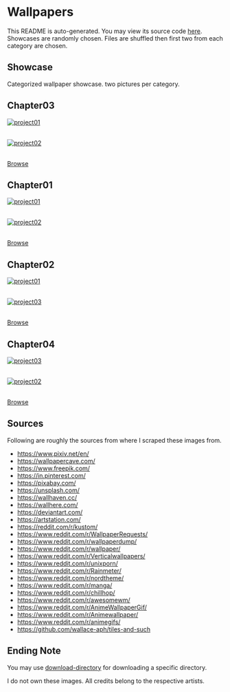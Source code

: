 # Wallpapers

This README is auto-generated. You may view its source code [here](docgen.py).
Showcases are randomly chosen. Files are shuffled then first two
from each category are chosen.

## Showcase

Categorized wallpaper showcase. two pictures per category.

## Chapter03

<a href="../Chapter03/project01"><img alt="project01" src="../Chapter03/project01"></a><br/><br/>

<a href="../Chapter03/project02"><img alt="project02" src="../Chapter03/project02"></a><br/><br/>

[Browse](../Chapter03/README.md)

## Chapter01

<a href="../Chapter01/project01"><img alt="project01" src="../Chapter01/project01"></a><br/><br/>

<a href="../Chapter01/project02"><img alt="project02" src="../Chapter01/project02"></a><br/><br/>

[Browse](../Chapter01/README.md)

## Chapter02

<a href="../Chapter02/project01"><img alt="project01" src="../Chapter02/project01"></a><br/><br/>

<a href="../Chapter02/project03"><img alt="project03" src="../Chapter02/project03"></a><br/><br/>

[Browse](../Chapter02/README.md)

## Chapter04

<a href="../Chapter04/project03"><img alt="project03" src="../Chapter04/project03"></a><br/><br/>

<a href="../Chapter04/project02"><img alt="project02" src="../Chapter04/project02"></a><br/><br/>

[Browse](../Chapter04/README.md)

## Sources

Following are roughly the sources from where I scraped these images from.

- <https://www.pixiv.net/en/>
- <https://wallpapercave.com/>
- <https://www.freepik.com/>
- <https://in.pinterest.com/>
- <https://pixabay.com/>
- <https://unsplash.com/>
- <https://wallhaven.cc/>
- <https://wallhere.com/>
- <https://deviantart.com/>
- <https://artstation.com/>
- <https://reddit.com/r/kustom/>
- <https://www.reddit.com/r/WallpaperRequests/>
- <https://www.reddit.com/r/wallpaperdump/>
- <https://www.reddit.com/r/wallpaper/>
- <https://www.reddit.com/r/Verticalwallpapers/>
- <https://www.reddit.com/r/unixporn/>
- <https://www.reddit.com/r/Rainmeter/>
- <https://www.reddit.com/r/nordtheme/>
- <https://www.reddit.com/r/manga/>
- <https://www.reddit.com/r/chillhop/>
- <https://www.reddit.com/r/awesomewm/>
- <https://www.reddit.com/r/AnimeWallpaperGif/>
- <https://www.reddit.com/r/Animewallpaper/>
- <https://www.reddit.com/r/animegifs/>
- <https://github.com/wallace-aph/tiles-and-such>

## Ending Note

You may use [download-directory](https://download-directory.github.io) for downloading a specific directory.

I do not own these images. All credits belong to the respective artists.
